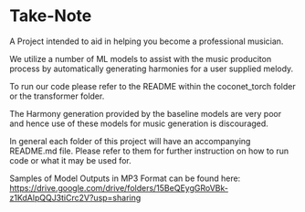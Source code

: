 # Take-Note
A Project intended to aid in helping you become a professional musician.

We utilize a number of ML models to assist with the music produciton process by automatically generating harmonies for a user supplied melody.

To run our code please refer to the README within the coconet_torch folder or the transformer folder.

The Harmony generation provided by the baseline models are very poor and hence use of these models for music generation is discouraged.

In general each folder of this project will have an accompanying README.md file. Please refer to them for further instruction on how to run code or what it may be used for.

Samples of Model Outputs in MP3 Format can be found here: https://drive.google.com/drive/folders/15BeQEygGRoVBk-z1KdAlpQQJ3tiCrc2V?usp=sharing
